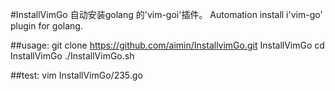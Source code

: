 #InstallVimGo
		自动安装golang 的'vim-goi'插件。
		Automation install i'vim-go' plugin for golang.


##usage:
	git clone https://github.com/aimin/InstallvimGo.git InstallVimGo
	cd InstallVimGo
	./InstallVimGo.sh
	
	
##test:
	vim InstallVimGo/235.go

	


